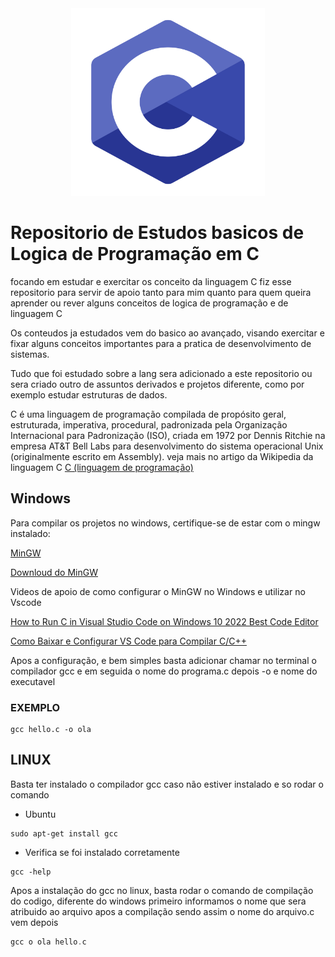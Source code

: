 <center>
<img src="img/langc.png" height = "300" width = "310">
</center>

# Repositorio de Estudos basicos de Logica de Programação em C

focando em estudar e exercitar os conceito da linguagem C fiz esse repositorio para servir de apoio tanto para mim quanto para 
quem queira aprender ou rever alguns conceitos de logica de programação e de linguagem C

Os conteudos ja estudados vem do basico ao avançado, visando exercitar e fixar alguns conceitos importantes para a pratica de desenvolvimento
de sistemas.

Tudo que foi estudado sobre a lang sera adicionado a este repositorio ou sera criado outro de assuntos derivados e projetos diferente, como por exemplo estudar estruturas de dados.

C é uma linguagem de programação compilada de propósito geral, estruturada, imperativa, procedural, padronizada pela Organização Internacional para Padronização (ISO), criada em 1972 por Dennis Ritchie na empresa AT&T Bell Labs para desenvolvimento do sistema operacional Unix (originalmente escrito em Assembly). veja mais no artigo da Wikipedia da linguagem C [C (linguagem de programação)](https://pt.wikipedia.org/wiki/C_(linguagem_de_programa%C3%A7%C3%A3o))


## Windows

Para compilar os projetos no windows, certifique-se de estar com o mingw instalado:

[MinGW](https://pt.wikipedia.org/wiki/MinGW)

[Downloud do MinGW](https://osdn.net/projects/mingw/releases/)

Videos de apoio de como configurar o MinGW no Windows e utilizar no Vscode

[How to Run C in Visual Studio Code on Windows 10 2022 Best Code Editor](https://www.youtube.com/watch?v=oaebkkOP2Qg)

[Como Baixar e Configurar VS Code para Compilar C/C++](https://www.youtube.com/watch?v=WHyxv69ZAf0)

Apos a configuração, e bem simples basta adicionar chamar no terminal o compilador gcc e em seguida o nome do programa.c depois -o e nome do executavel 

### EXEMPLO

```
gcc hello.c -o ola
```
## LINUX

Basta ter instalado o compilador gcc caso não estiver instalado e so rodar o comando 

* Ubuntu
```
sudo apt-get install gcc
```
* Verifica se foi instalado corretamente
```
gcc -help
```

Apos a instalação do gcc no linux, basta rodar o comando de compilação do codigo, diferente do windows primeiro informamos o nome que sera atribuido ao arquivo apos a compilação sendo assim o nome do arquivo.c vem depois

```c
gcc o ola hello.c
```

